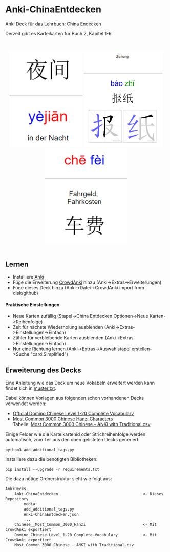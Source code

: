 # Anki-ChinaEntdecken
Anki Deck für das Lehrbuch: China Endecken

Derzeit gibt es Karteikarten für Buch 2, Kapitel 1-6

<br/>
<br/>

<div align="center">
    <img src="images/simplified.png" alt="simplified" height="300"/>
    <img src="images/deutsch.png" alt="deutsch" height="300"/>
    <img src="images/pinyin.png" alt="pinyin" height="300"/>
</div>

<br/>

## Lernen

* Installiere [Anki](https://apps.ankiweb.net/)
* Füge die Erweiterung [CrowdAnki](https://ankiweb.net/shared/info/1788670778) hinzu (Anki->Extras->Erweiterungen)
* Füge dieses Deck hinzu (Anki->Datei->CrowdAnki import from disk/github)

#### Praktische Einstellungen
* Neue Karten zufällig (Stapel->China Entdecken Optionen->Neue Karten->Reihenfolge)
* Zeit für nächste Wiederholung ausblenden (Anki->Extras->Einstellungen->Einfach)
* Zähler für verbleibende Karten ausblenden (Anki->Extras->Einstellungen->Einfach)
* Nur eine Richtung lernen (Anki->Extras->Auswahlstapel erstellen->Suche "card:Simplified")

## Erweiterung des Decks

Eine Anleitung wie das Deck um neue Vokabeln erweitert werden kann findet sich in [muster.txt](muster.txt).

Dabei können Vorlagen aus folgenden schon vorhandenen Decks verwendet werden:
* [Official Domino Chinese Level 1-20 Complete Vocabulary](https://ankiweb.net/shared/info/722819818)
* [Most Common 3000 Chinese Hanzi Characters](https://ankiweb.net/shared/info/39888802) \
  Tabelle: [Most Common 3000 Chinese - ANKI with Traditional.csv](https://docs.google.com/spreadsheets/d/1j5-67vdCUeAuIzmikeCgNmXaFZTuXtT4vesjnrqSOjI/edit?usp=sharing)

Einige Felder wie die Karteikartenid oder Strichreihenfolge werden automatisch, zum Teil aus den oben gelisteten Decks generiert:

```
python3 add_additional_tags.py
```

Installiere dazu die benötigten Bibliotheken:
```
pip install --upgrade -r requirements.txt
```

Die dazu nötige Ordnerstruktur sieht wie folgt aus:
```
AnkiDecks
    Anki-ChinaEntdecken                                     <- Dieses Repository
        media
        add_additional_tags.py
        Anki-ChinaEntdecken.json
        ...
    Chinese__Most_Common_3000_Hanzi                         <- Mit CrowdAnki exportiert
    Domino_Chinese_Level_1-20_Complete_Vocabulary           <- Mit CrowdAnki exportiert
    Most Common 3000 Chinese - ANKI with Traditional.csv    
```
